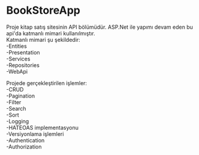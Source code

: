 # BookStoreApp

Proje kitap satış sitesinin API bölümüdür. ASP.Net ile yapımı devam eden bu api'da katmanlı mimari kullanılmıştır.   
Katmanlı mimari şu şekildedir:  
-Entities  
-Presentation  
-Services  
-Repositories  
-WebApi  


Projede gerçekleştirilen işlemler:  
-CRUD  
-Pagination  
-Filter   
-Search  
-Sort    
-Logging  
-HATEOAS implementasyonu  
-Versiyonlama işlemleri  
-Authentication  
-Authorization 
